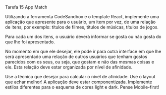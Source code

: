 Tarefa 15 App Match

Utilizando a ferramenta CodeSandbox e o template React, implemente uma aplicação que apresente para o usuário, um item por vez, de uma relação de itens, por exemplo: títulos de filmes, títulos de músicas, títulos de jogos.

Para cada um dos itens, o usuário deverá informar se gosta ou não gosta do que lhe foi apresentado.

No momento em que ele desejar, ele pode ir para outra interface em que lhe será apresentado uma relação de outros usuários que tenham gostos parecidos com os seus, ou seja, que gostam e não das mesmas coisas e ele. Esta relação deve estar organizada por nível de afinidade. 

Use a técnica que desejar para calcular o nível de afinidade. 
Use o layout que achar melhor!
A aplicação deve estar componentizada.
Implemente estilos diferentes para o esquema de cores light e dark.
Pense Mobile-first!